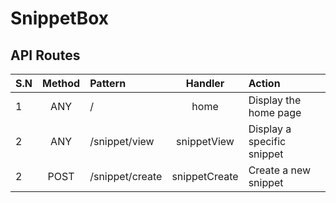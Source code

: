 # SnippetBox

## API Routes

|S.N|Method|Pattern|Handler|Action|
|:--|:----:|:------|:-----:|:-----|
|1|ANY|/|home|Display the home page|
|2|ANY|/snippet/view|snippetView|Display a specific snippet|
|2|POST|/snippet/create|snippetCreate|Create a new snippet|
